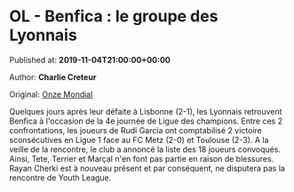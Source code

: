 
# OL - Benfica : le groupe des Lyonnais

Published at: **2019-11-04T21:00:00+00:00**

Author: **Charlie Creteur**

Original: [Onze Mondial](http://www.onzemondial.com/ligue-des-champions/ol-benfica-le-groupe-des-lyonnais-201650)

Quelques jours après leur défaite à Lisbonne (2-1), les Lyonnais retrouvent Benfica à l'occasion de la 4e journée de Ligue des champions. Entre ces 2 confrontations, les joueurs de Rudi Garcia ont comptabilisé 2 victoire sconsécutives en Ligue 1 face au FC Metz (2-0) et Toulouse (2-3). A la veille de la rencontre, le club a annoncé la liste des 18 joueurs convoqués. Ainsi, Tete, Terrier et Marçal n'en font pas partie en raison de blessures. Rayan Cherki est à nouveau présent et par conséquent, ne disputera pas la rencontre de Youth League.
 
